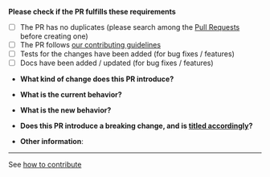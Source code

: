 **Please check if the PR fulfills these requirements**

- [ ] The PR has no duplicates (please search among the [Pull Requests](https://github.com/arduino/arduino-cli/pulls)
      before creating one)
- [ ] The PR follows
      [our contributing guidelines](https://arduino.github.io/arduino-cli/latest/CONTRIBUTING/#pull-requests)
- [ ] Tests for the changes have been added (for bug fixes / features)
- [ ] Docs have been added / updated (for bug fixes / features)

* **What kind of change does this PR introduce?**
<!-- Bug fix, feature, docs update, ... -->

- **What is the current behavior?**
<!-- You can also link to an open issue here -->

* **What is the new behavior?**
<!-- if this is a feature change -->

- **Does this PR introduce a breaking change, and is
[titled accordingly](https://arduino.github.io/arduino-cli/latest/CONTRIBUTING/#breaking)?**
<!-- If this PR is merged, will any users need to change their code, command-line invocations, build scripts or data files
when upgrading from an older version of Arduino CLI? -->

* **Other information**:
<!-- Any additional information that could help the review process -->

---

See [how to contribute](https://arduino.github.io/arduino-cli/latest/CONTRIBUTING/)
